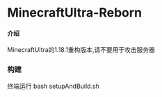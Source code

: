 # MinecraftUltra-Reborn

#### 介绍
MinecraftUltra的1.18.1重构版本,请不要用于攻击服务器

### 构建
终端运行 bash setupAndBuild.sh


